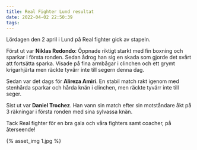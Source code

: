 ```yaml
---
title: Real Fighter Lund resultat
date: 2022-04-02 22:50:39
tags:
---
```


Lördagen den 2 april i Lund på Real fighter gick av stapeln.

Först ut var **Niklas Redondo**:
Öppnade riktigt starkt med fin boxning och sparkar i första ronden. Sedan ådrog han sig en skada som gjorde det svårt att fortsätta sparka. Visade på fina armbågar i clinchen och ett grymt krigarhjärta men räckte tyvärr inte till segern denna dag.

Sedan var det dags för **Alireza Amiri**. En stabil match rakt igenom med stenhårda sparkar och hårda knän i clinchen, men räckte tyvärr inte till seger.

Sist ut var **Daniel Trochez**. Han vann sin match efter sin motståndare åkt på 3 räkningar i första ronden med sina sylvassa knän.

Tack Real fighter för en bra gala och våra fighters samt coacher, på återseende!

<div style="" class="">
	{% asset_img 1.jpg %}
</div>